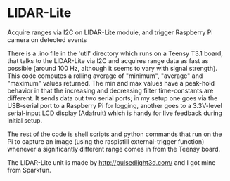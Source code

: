 # LIDAR-Lite
Acquire ranges via I2C on LIDAR-Lite module, and trigger Raspberry Pi camera on detected events

There is a .ino file in the 'util' directory which runs on a Teensy T3.1 board, that talks to the LIDAR-Lite via I2C
and acquires range data as fast as possible (around 100 Hz, although it seems to vary with signal strength).
This code computes a rolling average of "minimum", "average" and "maximum" values returned. The min and max values have
a peak-hold behavior in that the increasing and decreasing filter time-constants are different.  It sends data out two
serial ports; in my setup one goes via the USB-serial port to a Raspberry Pi for logging, another goes to a 3.3V-level
serial-input LCD display (Adafruit) which is handy for live feedback during initial setup.

The rest of the code is shell scripts and python commands that run on the Pi to capture an image (using the raspistill
external-trigger function) whenever a significantly different range comes in from the Teensy board.

The LIDAR-Lite unit is made by http://pulsedlight3d.com/ and I got mine from Sparkfun.

